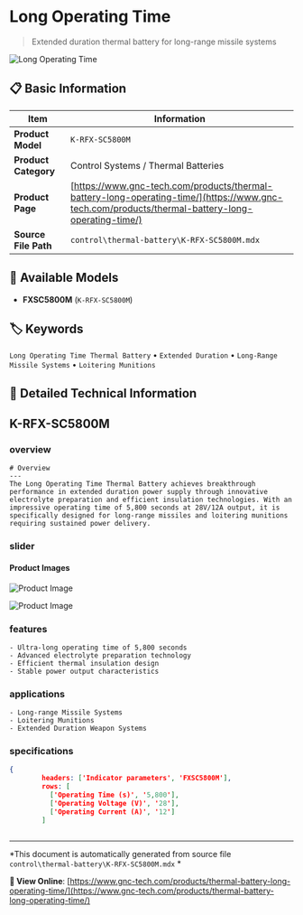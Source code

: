 # Long Operating Time

> Extended duration thermal battery for long-range missile systems

![Long Operating Time](https://www.gnc-tech.com/images/products/control/thermal-battery/K-RFX-SC5800M/K-RFX-SC5800M.webp)

## 📋 Basic Information

| Item | Information |
|------|------|
| **Product Model** | `K-RFX-SC5800M` |
| **Product Category** | Control Systems / Thermal Batteries |
| **Product Page** | [https://www.gnc-tech.com/products/thermal-battery-long-operating-time/](https://www.gnc-tech.com/products/thermal-battery-long-operating-time/) |
| **Source File Path** | `control\thermal-battery\K-RFX-SC5800M.mdx` |

## 🔧 Available Models

- **FXSC5800M** (`K-RFX-SC5800M`)

## 🏷️ Keywords

`Long Operating Time Thermal Battery` • `Extended Duration` • `Long-Range Missile Systems` • `Loitering Munitions`

## 📖 Detailed Technical Information


## K-RFX-SC5800M

  
### overview

    # Overview
    ---
    The Long Operating Time Thermal Battery achieves breakthrough performance in extended duration power supply through innovative electrolyte preparation and efficient insulation technologies. With an impressive operating time of 5,800 seconds at 28V/12A output, it is specifically designed for long-range missiles and loitering munitions requiring sustained power delivery.
  

  
### slider

    
#### Product Images

![Product Image](https://www.gnc-tech.com/images/products/K-RFX-SC5800M-Slide-01.webp)

![Product Image](https://www.gnc-tech.com/images/products/K-RFX-SC5800M-Slide-02.webp)


  

  
### features

    - Ultra-long operating time of 5,800 seconds
    - Advanced electrolyte preparation technology
    - Efficient thermal insulation design
    - Stable power output characteristics
  

  
### applications

    - Long-range Missile Systems
    - Loitering Munitions
    - Extended Duration Weapon Systems
  

  
### specifications

    
      
```json
{
        headers: ['Indicator parameters', 'FXSC5800M'],
        rows: [
          ['Operating Time (s)', '5,800'],
          ['Operating Voltage (V)', '28'],
          ['Operating Current (A)', '12']
        ]
      
```

    
  

---

*This document is automatically generated from source file `control\thermal-battery\K-RFX-SC5800M.mdx` *

**🔗 View Online**: [https://www.gnc-tech.com/products/thermal-battery-long-operating-time/](https://www.gnc-tech.com/products/thermal-battery-long-operating-time/)
